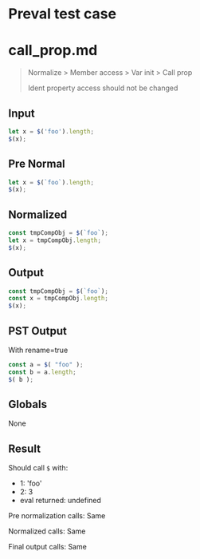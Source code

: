 # Preval test case

# call_prop.md

> Normalize > Member access > Var init > Call prop
>
> Ident property access should not be changed

## Input

`````js filename=intro
let x = $('foo').length;
$(x);
`````

## Pre Normal

`````js filename=intro
let x = $(`foo`).length;
$(x);
`````

## Normalized

`````js filename=intro
const tmpCompObj = $(`foo`);
let x = tmpCompObj.length;
$(x);
`````

## Output

`````js filename=intro
const tmpCompObj = $(`foo`);
const x = tmpCompObj.length;
$(x);
`````

## PST Output

With rename=true

`````js filename=intro
const a = $( "foo" );
const b = a.length;
$( b );
`````

## Globals

None

## Result

Should call `$` with:
 - 1: 'foo'
 - 2: 3
 - eval returned: undefined

Pre normalization calls: Same

Normalized calls: Same

Final output calls: Same
